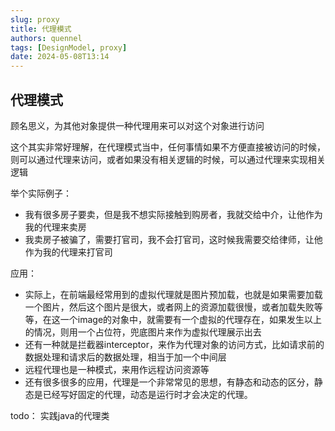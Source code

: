 ```yaml
---
slug: proxy
title: 代理模式
authors: quennel
tags: [DesignModel, proxy]
date: 2024-05-08T13:14
---
```


## 代理模式

顾名思义，为其他对象提供一种代理用来可以对这个对象进行访问

这个其实非常好理解，在代理模式当中，任何事情如果不方便直接被访问的时候，则可以通过代理来访问，或者如果没有相关逻辑的时候，可以通过代理来实现相关逻辑

举个实际例子：
- 我有很多房子要卖，但是我不想实际接触到购房者，我就交给中介，让他作为我的代理来卖房
- 我卖房子被骗了，需要打官司，我不会打官司，这时候我需要交给律师，让他作为我的代理来打官司

应用：
- 实际上，在前端最经常用到的虚拟代理就是图片预加载，也就是如果需要加载一个图片，然后这个图片是很大，或者网上的资源加载很慢，或者加载失败等等，在这一个image的对象中，就需要有一个虚拟的代理存在，如果发生以上的情况，则用一个占位符，兜底图片来作为虚拟代理展示出去
- 还有一种就是拦截器interceptor，来作为代理对象的访问方式，比如请求前的数据处理和请求后的数据处理，相当于加一个中间层
- 远程代理也是一种模式，来用作远程访问资源等 
- 还有很多很多的应用，代理是一个非常常见的思想，有静态和动态的区分，静态是已经写好固定的代理，动态是运行时才会决定的代理。

todo： 实践java的代理类